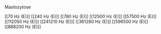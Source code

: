 Mastozytose

[[70 Hz (E)]]
[[240 Hz (E)]]
[[780 Hz (E)]]
[[12500 Hz (E)]]
[[57500 Hz (E)]]
[[112050 Hz (E)]]
[[241210 Hz (E)]]
[[361280 Hz (E)]]
[[596500 Hz (E)]]
[[888200 Hz (E)]]